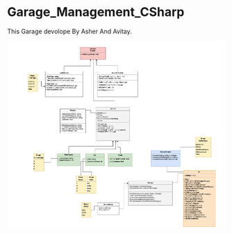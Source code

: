 # Garage_Management_CSharp
This Garage devolope By Asher And Avitay.

![Screenshot](classdiagramImg.PNG)
